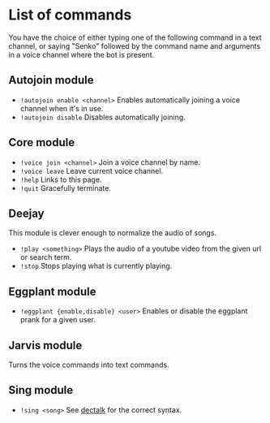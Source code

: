 # List of commands

You have the choice of either typing one of the following command in a text channel, or saying "Senko" followed by the
command name and arguments in a voice channel where the bot is present.

## Autojoin module

- `!autojoin enable <channel>` Enables automatically joining a voice channel when it's in use.
- `!autojoin disable` Disables automatically joining. 

## Core module

- `!voice join <channel>` Join a voice channel by name.
- `!voice leave` Leave current voice channel.
- `!help` Links to this page.
- `!quit` Gracefully terminate.

## Deejay

This module is clever enough to normalize the audio of songs.

- `!play <something>` Plays the audio of a youtube video from the given url or search term.
- `!stop` Stops playing what is currently playing.

## Eggplant module
- `!eggplant {enable,disable} <user>` Enables or disable the eggplant prank for a given user.

## Jarvis module

Turns the voice commands into text commands.

## Sing module

- `!sing <song>` See [dectalk](https://github.com/nitrix/dectalk) for the correct syntax.